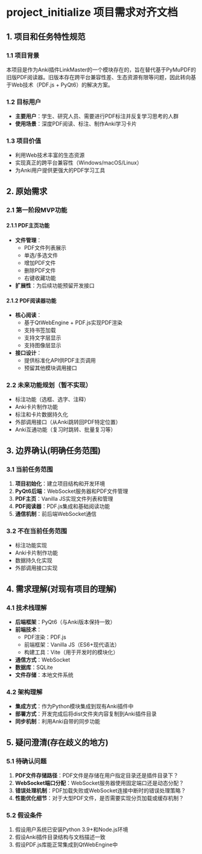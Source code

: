 # project_initialize 项目需求对齐文档

## 1. 项目和任务特性规范

### 1.1 项目背景
本项目是作为Anki插件LinkMaster的一个模块存在的，旨在替代基于PyMuPDF的旧版PDF阅读器。旧版本存在跨平台兼容性差、生态资源有限等问题，因此转向基于Web技术（PDF.js + PyQt6）的解决方案。

### 1.2 目标用户
- **主要用户**：学生、研究人员、需要进行PDF标注并反复学习思考的人群
- **使用场景**：深度PDF阅读、标注、制作Anki学习卡片

### 1.3 项目价值
- 利用Web技术丰富的生态资源
- 实现真正的跨平台兼容性（Windows/macOS/Linux）
- 为Anki用户提供更强大的PDF学习工具

## 2. 原始需求

### 2.1 第一阶段MVP功能

#### 2.1.1 PDF主页功能
- **文件管理**：
  - PDF文件列表展示
  - 单选/多选文件
  - 增加PDF文件
  - 删除PDF文件
  - 右键收藏功能
- **扩展性**：为后续功能预留开发接口

#### 2.1.2 PDF阅读器功能
- **核心阅读**：
  - 基于QtWebEngine + PDF.js实现PDF渲染
  - 支持书签加载
  - 支持文字层显示
  - 支持图像层显示
- **接口设计**：
  - 提供标准化API供PDF主页调用
  - 预留其他模块调用接口

### 2.2 未来功能规划（暂不实现）
- 标注功能（选框、选字、注释）
- Anki卡片制作功能
- 标注和卡片数据持久化
- 外部调用接口（从Anki跳转回PDF特定位置）
- Anki互通功能（复习时跳转、批量复习等）

## 3. 边界确认(明确任务范围)

### 3.1 当前任务范围
1. **项目初始化**：建立项目结构和开发环境
2. **PyQt6后端**：WebSocket服务器和PDF文件管理
3. **PDF主页**：Vanilla JS实现文件列表和管理
4. **PDF阅读器**：PDF.js集成和基础阅读功能
5. **通信机制**：前后端WebSocket通信

### 3.2 不在当前任务范围
- 标注功能实现
- Anki卡片制作功能
- 数据持久化实现
- 外部调用接口实现

## 4. 需求理解(对现有项目的理解)

### 4.1 技术栈理解
- **后端框架**：PyQt6（与Anki版本保持一致）
- **前端技术**：
  - PDF渲染：PDF.js
  - 前端框架：Vanilla JS（ES6+现代语法）
  - 构建工具：Vite（用于开发时的模块化）
- **通信方式**：WebSocket
- **数据库**：SQLite
- **文件存储**：本地文件系统

### 4.2 架构理解
- **集成方式**：作为Python模块集成到现有Anki插件中
- **部署方式**：开发完成后将dist文件夹内容复制到Anki插件目录
- **同步机制**：利用Anki自带的同步功能

## 5. 疑问澄清(存在歧义的地方)

### 5.1 待确认问题
1. **PDF文件存储路径**：PDF文件是存储在用户指定目录还是插件目录下？
2. **WebSocket端口分配**：WebSocket服务器使用固定端口还是动态分配？
3. **错误处理机制**：PDF加载失败或WebSocket连接中断时的错误处理策略？
4. **性能优化细节**：对于大型PDF文件，是否需要实现分页加载或缓存机制？

### 5.2 假设条件
1. 假设用户系统已安装Python 3.9+和Node.js环境
2. 假设Anki插件目录结构与文档描述一致
3. 假设PDF.js库能正常集成到QtWebEngine中